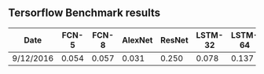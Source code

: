 ## Tersorflow Benchmark results


| Date      | FCN-5 | FCN-8 | AlexNet | ResNet | LSTM-32 | LSTM-64 |
|-----------|-------|-------|---------|--------|---------|---------|
| 9/12/2016 | 0.054 | 0.057 | 0.031   | 0.250  |  0.078  | 0.137   |
